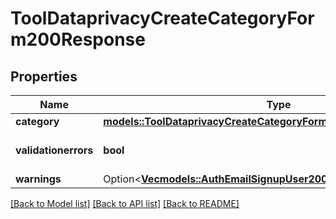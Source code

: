 # ToolDataprivacyCreateCategoryForm200Response

## Properties

Name | Type | Description | Notes
------------ | ------------- | ------------- | -------------
**category** | [**models::ToolDataprivacyCreateCategoryForm200ResponseCategory**](tool_dataprivacy_create_category_form_200_response_category.md) |  | 
**validationerrors** | **bool** | Were there validation errors | [default to null]
**warnings** | Option<[**Vec<models::AuthEmailSignupUser200ResponseWarningsInner>**](auth_email_signup_user_200_response_warnings_inner.md)> |  | [optional]

[[Back to Model list]](../README.md#documentation-for-models) [[Back to API list]](../README.md#documentation-for-api-endpoints) [[Back to README]](../README.md)


